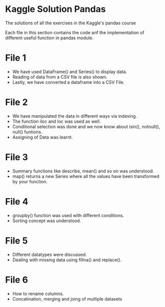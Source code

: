 # Kaggle Solution Pandas
The solutions of all the exercises in the Kaggle's pandas course

Each file in this section contains the code anf the implementation of different useful function in pandas module.

# File 1
- We have used DataFrame() and Series() to display data.
- Reading of data from a CSV file is also shown.
- Lastly, we have converted a dataframe into a CSV File.

# File 2
- We have manipulated the data in different ways via indexing.
- The function iloc and loc was used as well.
- Conditional selection was done and we now know about isin(), notnull(), null() funtions.
- Assigning of Data was learnt.

# File 3
- Summary functions like describe, mean() and so on was understood.
- map() returns a new Series where all the values have been transformed by your function.

# File 4
- groupby() function was used with different conditions.
- Sorting concept was understood.

# File 5
- Different datatypes were discussed.
- Dealing with missing data using fillna() and replace().

# File 6
- How to rename columns.
- Concatination, merging and joing of multiple datasets
